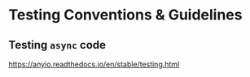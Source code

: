 # Testing Conventions & Guidelines

## Testing `async` code

https://anyio.readthedocs.io/en/stable/testing.html
